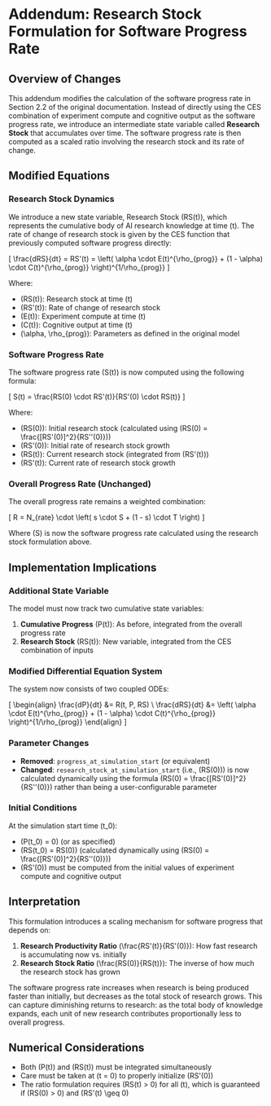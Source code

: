 # Addendum: Research Stock Formulation for Software Progress Rate

## Overview of Changes

This addendum modifies the calculation of the software progress rate in Section 2.2 of the original documentation. Instead of directly using the CES combination of experiment compute and cognitive output as the software progress rate, we introduce an intermediate state variable called **Research Stock** that accumulates over time. The software progress rate is then computed as a scaled ratio involving the research stock and its rate of change.

## Modified Equations

### Research Stock Dynamics

We introduce a new state variable, Research Stock \(RS(t)\), which represents the cumulative body of AI research knowledge at time \(t\). The rate of change of research stock is given by the CES function that previously computed software progress directly:

\[
\frac{dRS}{dt} = RS'(t) = \left( \alpha \cdot E(t)^{\rho_{prog}} + (1 - \alpha) \cdot C(t)^{\rho_{prog}} \right)^{1/\rho_{prog}}
\]

Where:
- \(RS(t)\): Research stock at time \(t\)
- \(RS'(t)\): Rate of change of research stock
- \(E(t)\): Experiment compute at time \(t\)
- \(C(t)\): Cognitive output at time \(t\)
- \(\alpha, \rho_{prog}\): Parameters as defined in the original model

### Software Progress Rate

The software progress rate \(S(t)\) is now computed using the following formula:

\[
S(t) = \frac{RS(0) \cdot RS'(t)}{RS'(0) \cdot RS(t)}
\]

Where:
- \(RS(0)\): Initial research stock (calculated using \(RS(0) = \frac{[RS'(0)]^2}{RS''(0)}\))
- \(RS'(0)\): Initial rate of research stock growth
- \(RS(t)\): Current research stock (integrated from \(RS'(t)\))
- \(RS'(t)\): Current rate of research stock growth

### Overall Progress Rate (Unchanged)

The overall progress rate remains a weighted combination:

\[
R = N_{rate} \cdot \left( s \cdot S + (1 - s) \cdot T \right)
\]

Where \(S\) is now the software progress rate calculated using the research stock formulation above.

## Implementation Implications

### Additional State Variable

The model must now track two cumulative state variables:
1. **Cumulative Progress** \(P(t)\): As before, integrated from the overall progress rate
2. **Research Stock** \(RS(t)\): New variable, integrated from the CES combination of inputs

### Modified Differential Equation System

The system now consists of two coupled ODEs:

\[
\begin{align}
\frac{dP}{dt} &= R(t, P, RS) \\
\frac{dRS}{dt} &= \left( \alpha \cdot E(t)^{\rho_{prog}} + (1 - \alpha) \cdot C(t)^{\rho_{prog}} \right)^{1/\rho_{prog}}
\end{align}
\]

### Parameter Changes

- **Removed**: `progress_at_simulation_start` (or equivalent)
- **Changed**: `research_stock_at_simulation_start` (i.e., \(RS(0)\)) is now calculated dynamically using the formula \(RS(0) = \frac{[RS'(0)]^2}{RS''(0)}\) rather than being a user-configurable parameter

### Initial Conditions

At the simulation start time \(t_0\):
- \(P(t_0) = 0\) (or as specified)
- \(RS(t_0) = RS(0)\) (calculated dynamically using \(RS(0) = \frac{[RS'(0)]^2}{RS''(0)}\))
- \(RS'(0)\) must be computed from the initial values of experiment compute and cognitive output

## Interpretation

This formulation introduces a scaling mechanism for software progress that depends on:

1. **Research Productivity Ratio** \(\frac{RS'(t)}{RS'(0)}\): How fast research is accumulating now vs. initially
2. **Research Stock Ratio** \(\frac{RS(0)}{RS(t)}\): The inverse of how much the research stock has grown

The software progress rate increases when research is being produced faster than initially, but decreases as the total stock of research grows. This can capture diminishing returns to research: as the total body of knowledge expands, each unit of new research contributes proportionally less to overall progress.

## Numerical Considerations

- Both \(P(t)\) and \(RS(t)\) must be integrated simultaneously
- Care must be taken at \(t = 0\) to properly initialize \(RS'(0)\)
- The ratio formulation requires \(RS(t) > 0\) for all \(t\), which is guaranteed if \(RS(0) > 0\) and \(RS'(t) \geq 0\)